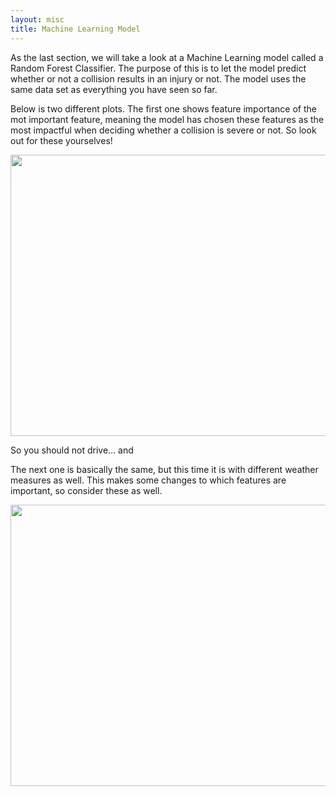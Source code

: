 ```yaml
---
layout: misc
title: Machine Learning Model
---
```


As the last section, we will take a look at a Machine Learning model called a Random Forest Classifier. The purpose of this is to let the model predict whether or not a collision results in an injury or not. The model uses the same data set as everything you have seen so far.

Below is two different plots. The first one shows feature importance of the mot important feature, meaning the model has chosen these features as the most impactful when deciding whether a collision is severe or not. So look out for these yourselves!

<img src="Feature importance_normal.jpg" width="550" height="450">


So you should not drive... and

The next one is basically the same, but this time it is with different weather measures as well. This makes some changes to which features are important, so consider these as well. 

<img src="Feature importance_weather.jpg" width="550" height="450">


